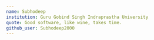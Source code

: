```yaml
---
name: Subhodeep
institution: Guru Gobind Singh Indraprastha University
quote: Good software, like wine, takes time.
github_user: Subhodeep2000
---
```

